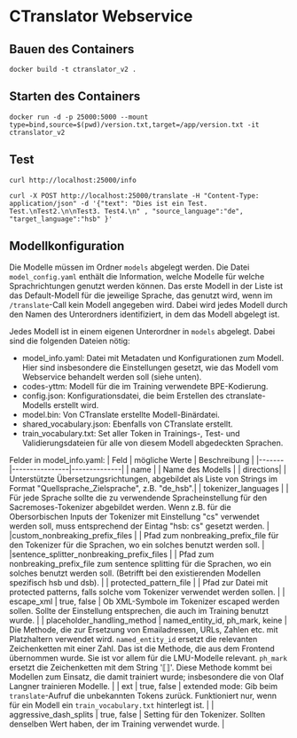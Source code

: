 # CTranslator Webservice

## Bauen des Containers

`docker build -t ctranslator_v2 .
`
## Starten des Containers

`docker run -d -p 25000:5000 --mount type=bind,source=$(pwd)/version.txt,target=/app/version.txt -it ctranslator_v2`

## Test

`curl http://localhost:25000/info`

`curl -X POST http://localhost:25000/translate -H "Content-Type: application/json" -d '{"text": "Dies ist ein Test. Test.\nTest2.\n\nTest3. Test4.\n" , "source_language":"de", "target_language":"hsb" }'`



## Modellkonfiguration
Die Modelle müssen im Ordner `models` abgelegt werden. Die Datei `model_config.yaml` enthält die Information, welche Modelle für welche Sprachrichtungen genutzt werden können. Das erste Modell in der Liste ist das Default-Modell für die jeweilige Sprache, das genutzt wird, wenn im `/translate`-Call kein Modell angegeben wird. Dabei wird jedes Modell durch den Namen des Unterordners identifiziert, in dem das Modell abgelegt ist.

Jedes Modell ist in einem eigenen Unterordner in `models` abgelegt. Dabei sind die folgenden Dateien nötig:
- model_info.yaml: Datei mit Metadaten und Konfigurationen zum Modell. Hier sind insbesondere die Einstellungen gesetzt, wie das Modell vom Webservice behandelt werden soll (siehe unten).
- codes-yttm: Modell für die im Training verwendete BPE-Kodierung.
- config.json: Konfigurationsdatei, die beim Erstellen des ctranslate-Modells erstellt wird.
- model.bin: Von CTranslate erstellte Modell-Binärdatei.
- shared_vocabulary.json: Ebenfalls von CTranslate erstellt.
- train_vocabulary.txt: Set aller Token in Trainings-, Test- und Validierungsdateien für alle von diesem Modell abgedeckten Sprachen.  


Felder in model_info.yaml:
| Feld  | mögliche Werte | Beschreibung |
|-------|----------------|--------------|
| name  |                | Name des Modells |
| directions|            | Unterstützte Übersetzungsrichtungen, abgebildet als Liste von Strings im Format "Quellsprache_Zielsprache", z.B. "de_hsb".|
| tokenizer_languages |           | Für jede Sprache sollte die zu verwendende Spracheinstellung für den Sacremoses-Tokenizer abgebildet werden. Wenn z.B. für die Obersorbischen Inputs der Tokenizer mit Einstellung "cs" verwendet werden soll, muss entsprechend der Eintag "hsb: cs" gesetzt werden. |
|custom_nonbreaking_prefix_files | | Pfad zum nonbreaking_prefix_file für den Tokenizer für die Sprachen, wo ein solches benutzt werden soll. |
|sentence_splitter_nonbreaking_prefix_files | | Pfad zum nonbreaking_prefix_file zum sentence splitting für die Sprachen, wo ein solches benutzt werden soll. (Betrifft bei den existierenden Modellen spezifisch hsb und dsb). |
| protected_pattern_file | | Pfad zur Datei mit protected patterns, falls solche vom Tokenizer verwendet werden sollen. |
| escape_xml | true, false | Ob XML-Symbole im Tokenizer escaped werden sollen. Sollte der Einstellung entsprechen, die auch im Training benutzt wurde. |
| placeholder_handling_method | named_entity_id, ph_mark, keine | Die Methode, die zur Ersetzung von Emailadressen, URLs, Zahlen etc. mit Platzhaltern verwendet wird. `named_entity_id` ersetzt die relevanten Zeichenketten mit einer Zahl. Das ist die Methode, die aus dem Frontend übernommen wurde. Sie ist vor allem für die LMU-Modelle relevant. `ph_mark` ersetzt die Zeichenketten mit dem String '⟦⟧'. Diese Methode kommt bei Modellen zum Einsatz, die damit trainiert wurde; insbesondere die von Olaf Langner trainieren Modelle. |
| ext | true, false | extended mode: Gib beim `translate`-Aufruf die unbekannten Tokens zurück. Funktioniert nur, wenn für ein Modell ein `train_vocabulary.txt` hinterlegt ist. |
| aggressive_dash_splits | true, false | Setting für den Tokenizer. Sollten denselben Wert haben, der im Training verwendet wurde. |